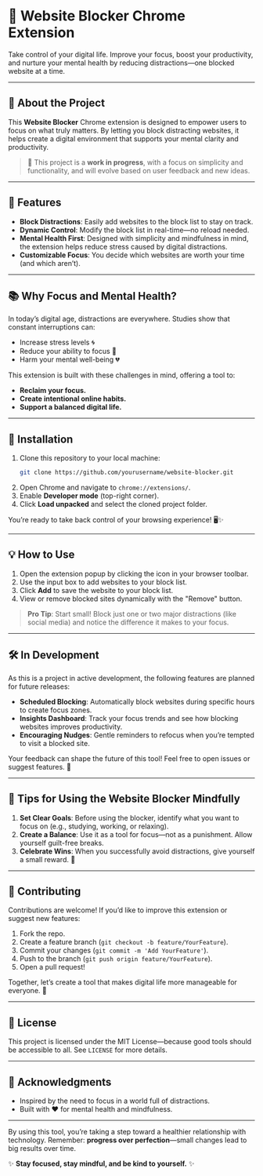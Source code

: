 # 🧠 Website Blocker Chrome Extension

Take control of your digital life. Improve your focus, boost your productivity, and nurture your mental health by reducing distractions—one blocked website at a time.

---

## 🚀 About the Project

This **Website Blocker** Chrome extension is designed to empower users to focus on what truly matters. By letting you block distracting websites, it helps create a digital environment that supports your mental clarity and productivity.

> 🌱 This project is a **work in progress**, with a focus on simplicity and functionality, and will evolve based on user feedback and new ideas.

---

## 🌟 Features

- **Block Distractions**: Easily add websites to the block list to stay on track.
- **Dynamic Control**: Modify the block list in real-time—no reload needed.
- **Mental Health First**: Designed with simplicity and mindfulness in mind, the extension helps reduce stress caused by digital distractions.
- **Customizable Focus**: You decide which websites are worth your time (and which aren’t).

---

## 📚 Why Focus and Mental Health?

In today’s digital age, distractions are everywhere. Studies show that constant interruptions can:
- Increase stress levels 🌀
- Reduce your ability to focus 🎯
- Harm your mental well-being 💔

This extension is built with these challenges in mind, offering a tool to:
- **Reclaim your focus.**
- **Create intentional online habits.**
- **Support a balanced digital life.**

---

## 🔧 Installation

1. Clone this repository to your local machine:
   ```bash
   git clone https://github.com/yourusername/website-blocker.git
   ```
2. Open Chrome and navigate to `chrome://extensions/`.
3. Enable **Developer mode** (top-right corner).
4. Click **Load unpacked** and select the cloned project folder.

You’re ready to take back control of your browsing experience! 🖥️✨

---

## 💡 How to Use

1. Open the extension popup by clicking the icon in your browser toolbar.
2. Use the input box to add websites to your block list.
3. Click **Add** to save the website to your block list.
4. View or remove blocked sites dynamically with the "Remove" button.

> **Pro Tip**: Start small! Block just one or two major distractions (like social media) and notice the difference it makes to your focus.

---

## 🛠️ In Development

As this is a project in active development, the following features are planned for future releases:
- **Scheduled Blocking**: Automatically block websites during specific hours to create focus zones.
- **Insights Dashboard**: Track your focus trends and see how blocking websites improves productivity.
- **Encouraging Nudges**: Gentle reminders to refocus when you’re tempted to visit a blocked site.

Your feedback can shape the future of this tool! Feel free to open issues or suggest features. 🌟

---

## 🧘 Tips for Using the Website Blocker Mindfully

1. **Set Clear Goals**: Before using the blocker, identify what you want to focus on (e.g., studying, working, or relaxing).
2. **Create a Balance**: Use it as a tool for focus—not as a punishment. Allow yourself guilt-free breaks.
3. **Celebrate Wins**: When you successfully avoid distractions, give yourself a small reward. 🎉

---

## 🤝 Contributing

Contributions are welcome! If you’d like to improve this extension or suggest new features:
1. Fork the repo.
2. Create a feature branch (`git checkout -b feature/YourFeature`).
3. Commit your changes (`git commit -m 'Add YourFeature'`).
4. Push to the branch (`git push origin feature/YourFeature`).
5. Open a pull request!

Together, let’s create a tool that makes digital life more manageable for everyone. 🌈

---

## 📜 License

This project is licensed under the MIT License—because good tools should be accessible to all. See `LICENSE` for more details.

---

## 🙌 Acknowledgments

- Inspired by the need to focus in a world full of distractions.
- Built with ❤️ for mental health and mindfulness.

---

By using this tool, you’re taking a step toward a healthier relationship with technology. Remember: **progress over perfection**—small changes lead to big results over time.

✨ **Stay focused, stay mindful, and be kind to yourself.** ✨

